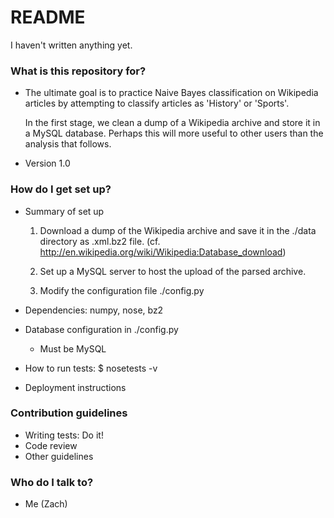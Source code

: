 # README #

I haven't written anything yet.

### What is this repository for? ###

* The ultimate goal is to practice Naive Bayes classification on Wikipedia 
  articles by attempting to classify articles as 'History' or 'Sports'.  
  
  In the first stage, we clean a dump of a Wikipedia archive and store it in 
  a MySQL database.  Perhaps this will more useful to other users than the
  analysis that follows. 

* Version 1.0

### How do I get set up? ###

* Summary of set up

    1) Download a dump of the Wikipedia archive and save it in the
       ./data directory as .xml.bz2 file.
       (cf. http://en.wikipedia.org/wiki/Wikipedia:Database_download)
 
    2) Set up a MySQL server to host the upload of the parsed archive.

    3) Modify the configuration file ./config.py
    

* Dependencies: numpy, nose, bz2

* Database configuration in ./config.py
    * Must be MySQL

* How to run tests:  $ nosetests -v

* Deployment instructions

### Contribution guidelines ###

* Writing tests: Do it!
* Code review
* Other guidelines

### Who do I talk to? ###

* Me (Zach)